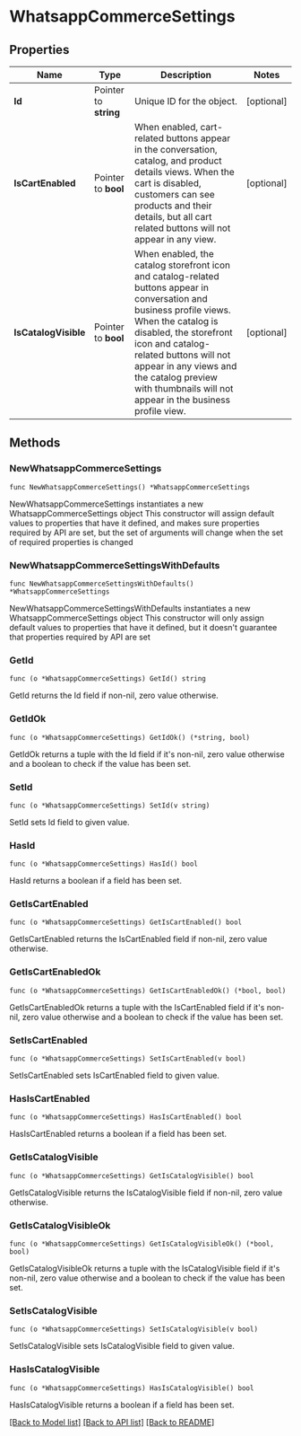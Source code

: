 # WhatsappCommerceSettings

## Properties

Name | Type | Description | Notes
------------ | ------------- | ------------- | -------------
**Id** | Pointer to **string** | Unique ID for the object. | [optional] 
**IsCartEnabled** | Pointer to **bool** | When enabled, cart-related buttons appear in the conversation, catalog, and product details views. When the cart is disabled, customers can see products and their details, but all cart related buttons will not appear in any view. | [optional] 
**IsCatalogVisible** | Pointer to **bool** | When enabled, the catalog storefront icon and catalog-related buttons appear in conversation and business profile views. When the catalog is disabled, the storefront icon and catalog-related buttons will not appear in any views and the catalog preview with thumbnails will not appear in the business profile view. | [optional] 

## Methods

### NewWhatsappCommerceSettings

`func NewWhatsappCommerceSettings() *WhatsappCommerceSettings`

NewWhatsappCommerceSettings instantiates a new WhatsappCommerceSettings object
This constructor will assign default values to properties that have it defined,
and makes sure properties required by API are set, but the set of arguments
will change when the set of required properties is changed

### NewWhatsappCommerceSettingsWithDefaults

`func NewWhatsappCommerceSettingsWithDefaults() *WhatsappCommerceSettings`

NewWhatsappCommerceSettingsWithDefaults instantiates a new WhatsappCommerceSettings object
This constructor will only assign default values to properties that have it defined,
but it doesn't guarantee that properties required by API are set

### GetId

`func (o *WhatsappCommerceSettings) GetId() string`

GetId returns the Id field if non-nil, zero value otherwise.

### GetIdOk

`func (o *WhatsappCommerceSettings) GetIdOk() (*string, bool)`

GetIdOk returns a tuple with the Id field if it's non-nil, zero value otherwise
and a boolean to check if the value has been set.

### SetId

`func (o *WhatsappCommerceSettings) SetId(v string)`

SetId sets Id field to given value.

### HasId

`func (o *WhatsappCommerceSettings) HasId() bool`

HasId returns a boolean if a field has been set.

### GetIsCartEnabled

`func (o *WhatsappCommerceSettings) GetIsCartEnabled() bool`

GetIsCartEnabled returns the IsCartEnabled field if non-nil, zero value otherwise.

### GetIsCartEnabledOk

`func (o *WhatsappCommerceSettings) GetIsCartEnabledOk() (*bool, bool)`

GetIsCartEnabledOk returns a tuple with the IsCartEnabled field if it's non-nil, zero value otherwise
and a boolean to check if the value has been set.

### SetIsCartEnabled

`func (o *WhatsappCommerceSettings) SetIsCartEnabled(v bool)`

SetIsCartEnabled sets IsCartEnabled field to given value.

### HasIsCartEnabled

`func (o *WhatsappCommerceSettings) HasIsCartEnabled() bool`

HasIsCartEnabled returns a boolean if a field has been set.

### GetIsCatalogVisible

`func (o *WhatsappCommerceSettings) GetIsCatalogVisible() bool`

GetIsCatalogVisible returns the IsCatalogVisible field if non-nil, zero value otherwise.

### GetIsCatalogVisibleOk

`func (o *WhatsappCommerceSettings) GetIsCatalogVisibleOk() (*bool, bool)`

GetIsCatalogVisibleOk returns a tuple with the IsCatalogVisible field if it's non-nil, zero value otherwise
and a boolean to check if the value has been set.

### SetIsCatalogVisible

`func (o *WhatsappCommerceSettings) SetIsCatalogVisible(v bool)`

SetIsCatalogVisible sets IsCatalogVisible field to given value.

### HasIsCatalogVisible

`func (o *WhatsappCommerceSettings) HasIsCatalogVisible() bool`

HasIsCatalogVisible returns a boolean if a field has been set.


[[Back to Model list]](../README.md#documentation-for-models) [[Back to API list]](../README.md#documentation-for-api-endpoints) [[Back to README]](../README.md)


